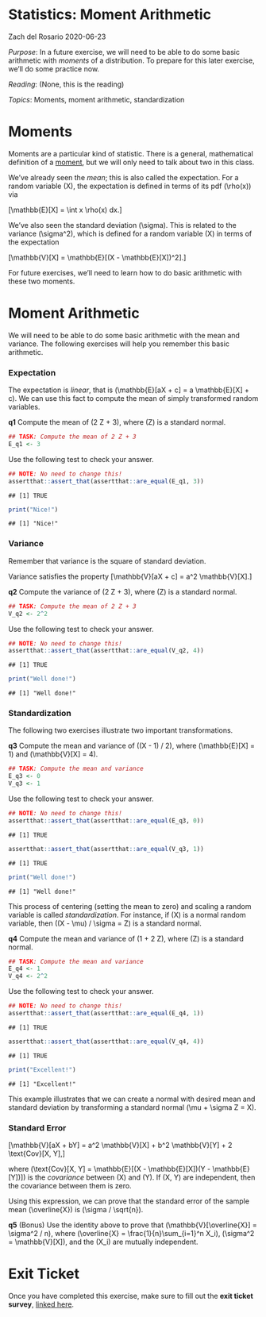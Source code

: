 Statistics: Moment Arithmetic
================
Zach del Rosario
2020-06-23

*Purpose*: In a future exercise, we will need to be able to do some
basic arithmetic with *moments* of a distribution. To prepare for this
later exercise, we’ll do some practice now.

*Reading*: (None, this is the reading)

*Topics*: Moments, moment arithmetic, standardization

# Moments

<!-- -------------------------------------------------- -->

Moments are a particular kind of statistic. There is a general,
mathematical definition of a
[moment](https://en.wikipedia.org/wiki/Moment_\(mathematics\)), but we
will only need to talk about two in this class.

We’ve already seen the *mean*; this is also called the expectation. For
a random variable \(X\), the expectation is defined in terms of its pdf
\(\rho(x)\) via

\[\mathbb{E}[X] = \int x \rho(x) dx.\]

We’ve also seen the standard deviation \(\sigma\). This is related to
the variance \(\sigma^2\), which is defined for a random variable \(X\)
in terms of the expectation

\[\mathbb{V}[X] = \mathbb{E}[(X - \mathbb{E}[X])^2].\]

For future exercises, we’ll need to learn how to do basic arithmetic
with these two moments.

# Moment Arithmetic

<!-- -------------------------------------------------- -->

We will need to be able to do some basic arithmetic with the mean and
variance. The following exercises will help you remember this basic
arithmetic.

### Expectation

<!-- ------------------------- -->

The expectation is *linear*, that is
\(\mathbb{E}[aX + c] = a \mathbb{E}[X] + c\). We can use this fact to
compute the mean of simply transformed random variables.

**q1** Compute the mean of \(2 Z + 3\), where \(Z\) is a standard
normal.

``` r
## TASK: Compute the mean of 2 Z + 3
E_q1 <- 3
```

Use the following test to check your answer.

``` r
## NOTE: No need to change this!
assertthat::assert_that(assertthat::are_equal(E_q1, 3))
```

    ## [1] TRUE

``` r
print("Nice!")
```

    ## [1] "Nice!"

### Variance

<!-- ------------------------- -->

Remember that variance is the square of standard deviation.

Variance satisfies the property
\[\mathbb{V}[aX + c] = a^2 \mathbb{V}[X].\]

**q2** Compute the variance of \(2 Z + 3\), where \(Z\) is a standard
normal.

``` r
## TASK: Compute the mean of 2 Z + 3
V_q2 <- 2^2
```

Use the following test to check your answer.

``` r
## NOTE: No need to change this!
assertthat::assert_that(assertthat::are_equal(V_q2, 4))
```

    ## [1] TRUE

``` r
print("Well done!")
```

    ## [1] "Well done!"

### Standardization

<!-- ------------------------- -->

The following two exercises illustrate two important transformations.

**q3** Compute the mean and variance of \((X - 1) / 2\), where
\(\mathbb{E}[X] = 1\) and \(\mathbb{V}[X] = 4\).

``` r
## TASK: Compute the mean and variance
E_q3 <- 0
V_q3 <- 1
```

Use the following test to check your answer.

``` r
## NOTE: No need to change this!
assertthat::assert_that(assertthat::are_equal(E_q3, 0))
```

    ## [1] TRUE

``` r
assertthat::assert_that(assertthat::are_equal(V_q3, 1))
```

    ## [1] TRUE

``` r
print("Well done!")
```

    ## [1] "Well done!"

This process of centering (setting the mean to zero) and scaling a
random variable is called *standardization*. For instance, if \(X\) is a
normal random variable, then \((X - \mu) / \sigma = Z\) is a standard
normal.

**q4** Compute the mean and variance of \(1 + 2 Z\), where \(Z\) is a
standard normal.

``` r
## TASK: Compute the mean and variance
E_q4 <- 1
V_q4 <- 2^2
```

Use the following test to check your answer.

``` r
## NOTE: No need to change this!
assertthat::assert_that(assertthat::are_equal(E_q4, 1))
```

    ## [1] TRUE

``` r
assertthat::assert_that(assertthat::are_equal(V_q4, 4))
```

    ## [1] TRUE

``` r
print("Excellent!")
```

    ## [1] "Excellent!"

This example illustrates that we can create a normal with desired mean
and standard deviation by transforming a standard normal
\(\mu + \sigma Z = X\).

### Standard Error

<!-- ------------------------- -->

\[\mathbb{V}[aX + bY] = a^2 \mathbb{V}[X] + b^2 \mathbb{V}[Y] + 2 \text{Cov}[X, Y],\]

where
\(\text{Cov}[X, Y] = \mathbb{E}[(X - \mathbb{E}[X])(Y - \mathbb{E}[Y])]\)
is the *covariance* between \(X\) and \(Y\). If \(X, Y\) are
independent, then the covariance between them is zero.

Using this expression, we can prove that the standard error of the
sample mean \(\overline{X}\) is \(\sigma / \sqrt{n}\).

**q5** (Bonus) Use the identity above to prove that
\(\mathbb{V}[\overline{X}] = \sigma^2 / n\), where
\(\overline{X} = \frac{1}{n}\sum_{i=1}^n X_i\),
\(\sigma^2 = \mathbb{V}[X]\), and the \(X_i\) are mutually independent.

<!-- include-exit-ticket -->

# Exit Ticket

<!-- -------------------------------------------------- -->

Once you have completed this exercise, make sure to fill out the **exit
ticket survey**, [linked
here](https://docs.google.com/forms/d/e/1FAIpQLSeuq2LFIwWcm05e8-JU84A3irdEL7JkXhMq5Xtoalib36LFHw/viewform?usp=pp_url&entry.693978880=e-stat05-moment-assignment.Rmd).
